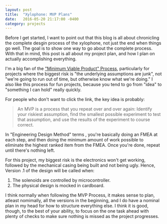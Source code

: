 ```yaml
---
layout: post
title:  "Xylophone: MVP Plans"
date:   2016-05-20 21:17:00 -0400
category: projects
---
```


Before I get started, I want to point out that this blog is all about
chronicling the complete desgin process of the xylophone, not just the
end when things go well. The goal is to show one way to go about the
complete process. With that in mind, this post is all about my project
plan, and how I plan on actually accomplishing everything.

I'm a big fan of the ["Minimum Viable Product" Process](http://themacro.com/articles/2016/01/minimum-viable-product-process/), particularly for projects
where the biggest risk is "the underlying assumptions are junk", not "we're
going to run out of time, but otherwise know what we're doing." I also like
this process for fun projects, because you tend to go from "idea" to
"something I can hold" really quickly.

For people who don't want to click the link, the key idea is probably:

> An MVP is a process that you repeat over and over again: Identify your
> riskiest assumption, find the smallest possible experiment to test that
> assumption, and use the results of the experiment to course correct.

In "Engineering Design Method" terms , you're basically doing an FMEA at
each step, and then doing the minimum amount of work possible to eliminate
the highest ranked item from the FMEA. Once you're done, repeat until there's
nothing left.

For this project, my biggest risk is the electronics won't get working,
followed by the mechanical casing being built and not being ugly. Hence,
Version .1 of the design will be called when:

1. The solenoids are controlled by microcontroller.
2. The physical design is mocked in cardboard.

I think normally when following the MVP Process, it makes sense to plan,
atleast nomimally, all the versions in the beginning, and I do have
a nominal plan in my head for how to structure everything else. I think
it is good, though, to the best of your ability, to focus on the one task
ahead with plenty of checks to make sure nothing is
missed as the project progresses.

